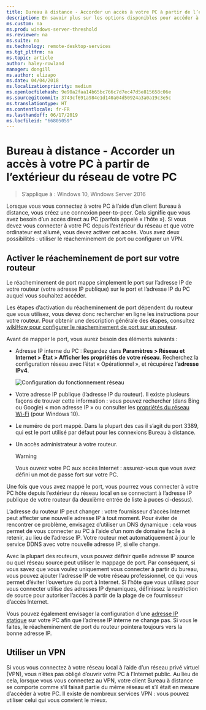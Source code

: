 ```yaml
---
title: Bureau à distance - Accorder un accès à votre PC à partir de l’extérieur du réseau
description: En savoir plus sur les options disponibles pour accéder à distance à votre PC depuis l’extérieur du réseau
ms.custom: na
ms.prod: windows-server-threshold
ms.reviewer: na
ms.suite: na
ms.technology: remote-desktop-services
ms.tgt_pltfrm: na
ms.topic: article
author: haley-rowland
manager: dongill
ms.author: elizapo
ms.date: 04/04/2018
ms.localizationpriority: medium
ms.openlocfilehash: 9e90a2faa14b65bc766c7d7ec47d5e815658c06e
ms.sourcegitcommit: 3743cf691a984e1d140a04d50924a3a0a19c3e5c
ms.translationtype: HT
ms.contentlocale: fr-FR
ms.lasthandoff: 06/17/2019
ms.locfileid: "66805059"
---
```

# <a name="remote-desktop---allow-access-to-your-pc-from-outside-your-pcs-network"></a>Bureau à distance - Accorder un accès à votre PC à partir de l’extérieur du réseau de votre PC

>S’applique à : Windows 10, Windows Server 2016

Lorsque vous vous connectez à votre PC à l’aide d’un client Bureau à distance, vous créez une connexion peer-to-peer. Cela signifie que vous avez besoin d’un accès direct au PC (parfois appelé « l’hôte »). Si vous devez vous connecter à votre PC depuis l’extérieur du réseau et que votre ordinateur est allumé, vous devez activer cet accès. Vous avez deux possibilités : utiliser le réacheminement de port ou configurer un VPN.

## <a name="enable-port-forwarding-on-your-router"></a>Activer le réacheminement de port sur votre routeur

Le réacheminement de port mappe simplement le port sur l’adresse IP de votre routeur (votre adresse IP publique) sur le port et l’adresse IP du PC auquel vous souhaitez accéder. 

Les étapes d’activation du réacheminement de port dépendent du routeur que vous utilisez, vous devez donc rechercher en ligne les instructions pour votre routeur. Pour obtenir une description générale des étapes, consultez [wikiHow pour configurer le réacheminement de port sur un routeur](https://www.wikihow.com/Set-Up-Port-Forwarding-on-a-Router).

Avant de mapper le port, vous aurez besoin des éléments suivants :

- Adresse IP interne du PC : Regardez dans **Paramètres > Réseau et Internet > État > Afficher les propriétés de votre réseau**. Recherchez la configuration réseau avec l’état « Opérationnel », et récupérez l’**adresse IPv4**.

   ![Configuration du fonctionnement réseau](../media/rdclient-operational-network.png)

- Votre adresse IP publique (l’adresse IP du routeur). Il existe plusieurs façons de trouver cette information : vous pouvez rechercher (dans Bing ou Google) « mon adresse IP » ou consulter les [propriétés du réseau Wi-Fi](https://binged.it/2Gwob34) (pour Windows 10).
- Le numéro de port mappé. Dans la plupart des cas il s’agit du port 3389, qui est le port utilisé par défaut pour les connexions Bureau à distance.
- Un accès administrateur à votre routeur.  

   >[!WARNING]
   > Vous ouvrez votre PC aux accès Internet : assurez-vous que vous avez défini un mot de passe fort sur votre PC.

Une fois que vous avez mappé le port, vous pourrez vous connecter à votre PC hôte depuis l’extérieur du réseau local en se connectant à l’adresse IP publique de votre routeur (la deuxième entrée de liste à puces ci-dessus).

L’adresse du routeur IP peut changer : votre fournisseur d’accès Internet peut affecter une nouvelle adresse IP à tout moment. Pour éviter de rencontrer ce problème, envisagez d’utiliser un DNS dynamique : cela vous permet de vous connecter au PC à l’aide d’un nom de domaine facile à retenir, au lieu de l’adresse IP. Votre routeur met automatiquement à jour le service DDNS avec votre nouvelle adresse IP, si elle change.

Avec la plupart des routeurs, vous pouvez définir quelle adresse IP source ou quel réseau source peut utiliser le mappage de port. Par conséquent, si vous savez que vous voulez uniquement vous connecter à partir du bureau, vous pouvez ajouter l’adresse IP de votre réseau professionnel, ce qui vous permet d’éviter l’ouverture du port à Internet. Si l’hôte que vous utilisez pour vous connecter utilise des adresses IP dynamiques, définissez la restriction de source pour autoriser l’accès à partir de la plage de ce fournisseur d’accès Internet.

Vous pouvez également envisager la configuration d’une [adresse IP statique](/windows-hardware/customize/mobile/mcsf/enable-static-ip) sur votre PC afin que l’adresse IP interne ne change pas. Si vous le faites, le réacheminement de port du routeur pointera toujours vers la bonne adresse IP.


## <a name="use-a-vpn"></a>Utiliser un VPN

Si vous vous connectez à votre réseau local à l’aide d’un réseau privé virtuel (VPN), vous n’êtes pas obligé d’ouvrir votre PC à l’Internet public. Au lieu de cela, lorsque vous vous connectez au VPN, votre client Bureau à distance se comporte comme s’il faisait partie du même réseau et s’il était en mesure d’accéder à votre PC. Il existe de nombreux services VPN : vous pouvez utiliser celui qui vous convient le mieux.